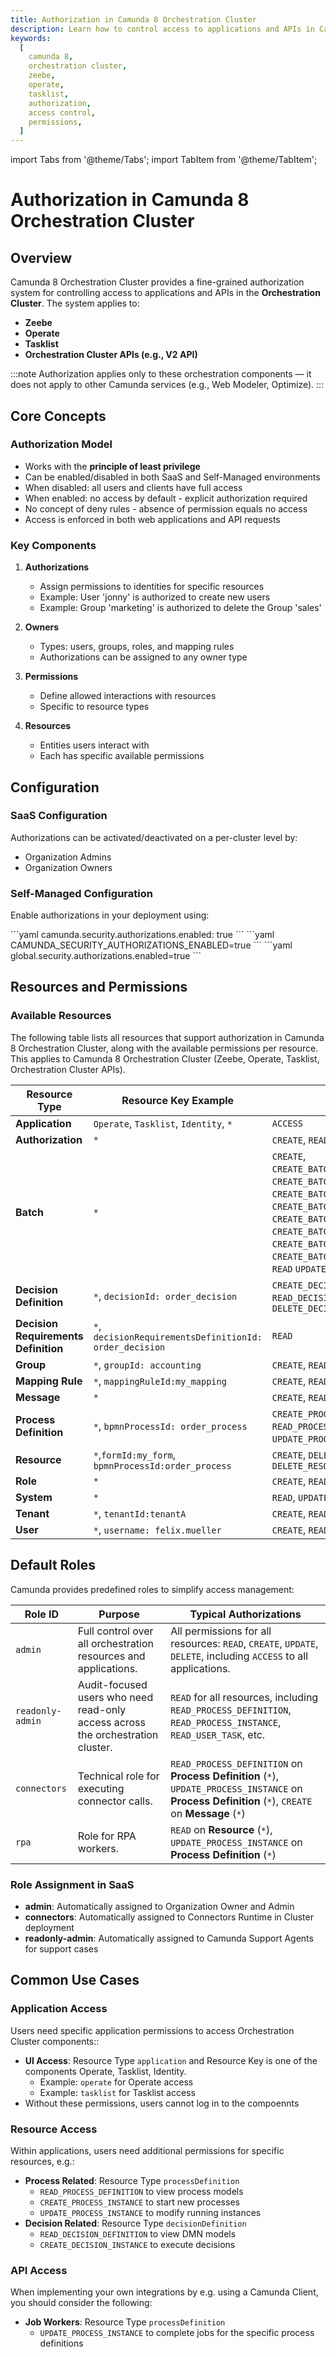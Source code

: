 ```yaml
---
title: Authorization in Camunda 8 Orchestration Cluster
description: Learn how to control access to applications and APIs in Camunda 8's orchestration cluster using the built-in authorization system.
keywords:
  [
    camunda 8,
    orchestration cluster,
    zeebe,
    operate,
    tasklist,
    authorization,
    access control,
    permissions,
  ]
---
```


import Tabs from '@theme/Tabs';
import TabItem from '@theme/TabItem';

# Authorization in Camunda 8 Orchestration Cluster

## Overview

Camunda 8 Orchestration Cluster provides a fine-grained authorization system for controlling access to applications and APIs in the **Orchestration Cluster**. The system applies to:

- **Zeebe**
- **Operate**
- **Tasklist**
- **Orchestration Cluster APIs (e.g., V2 API)**

:::note
Authorization applies only to these orchestration components — it does not apply to other Camunda services (e.g., Web Modeler, Optimize).
:::

## Core Concepts

### Authorization Model

- Works with the **principle of least privilege**
- Can be enabled/disabled in both SaaS and Self-Managed environments
- When disabled: all users and clients have full access
- When enabled: no access by default - explicit authorization required
- No concept of deny rules - absence of permission equals no access
- Access is enforced in both web applications and API requests

### Key Components

1. **Authorizations**

   - Assign permissions to identities for specific resources
   - Example: User 'jonny' is authorized to create new users
   - Example: Group 'marketing' is authorized to delete the Group 'sales'

2. **Owners**
   - Types: users, groups, roles, and mapping rules
   - Authorizations can be assigned to any owner type

3. **Permissions**

   - Define allowed interactions with resources
   - Specific to resource types

4. **Resources**
   - Entities users interact with
   - Each has specific available permissions

## Configuration

### SaaS Configuration

Authorizations can be activated/deactivated on a per-cluster level by:

- Organization Admins
- Organization Owners

### Self-Managed Configuration

Enable authorizations in your deployment using:

<Tabs>
  <TabItem value="yaml" label="application.yaml" default>
```yaml
camunda.security.authorizations.enabled: true
```
  </TabItem>
  <TabItem value="env" label="Environment variables">
```yaml
CAMUNDA_SECURITY_AUTHORIZATIONS_ENABLED=true
```
  </TabItem>
  <TabItem value="helm" label="Helm values">
```yaml
global.security.authorizations.enabled=true
```
  </TabItem>
</Tabs>

## Resources and Permissions

### Available Resources

The following table lists all resources that support authorization in Camunda 8 Orchestration Cluster, along with the available permissions per resource. This applies to Camunda 8 Orchestration Cluster (Zeebe, Operate, Tasklist, Orchestration Cluster APIs).

| Resource Type                        | Resource Key Example                                    | Supported Permissions                                                                                                                                                                                                                                                                                                                                                                                                                     |
| ------------------------------------ | ------------------------------------------------------- | ----------------------------------------------------------------------------------------------------------------------------------------------------------------------------------------------------------------------------------------------------------------------------------------------------------------------------------------------------------------------------------------------------------------------------------------- |
| **Application**                      | `Operate`, `Tasklist`, `Identity`, `*`                  | `ACCESS`                                                                                                                                                                                                                                                                                                                                                                                                                                  |
| **Authorization**                    | `*`                                                     | `CREATE`, `READ`, `UPDATE`, `DELETE`                                                                                                                                                                                                                                                                                                                                                                                                      |
| **Batch**                            | `*`                                                     | `CREATE`, `CREATE_BATCH_OPERATION_CANCEL_PROCESS_INSTANCE`, `CREATE_BATCH_OPERATION_DELETE_PROCESS_INSTANCE`, `CREATE_BATCH_OPERATION_MIGRATE_PROCESS_INSTANCE`, `CREATE_BATCH_OPERATION_MODIFY_PROCESS_INSTANCE`, `CREATE_BATCH_OPERATION_RESOLVE_INCIDENT`, `CREATE_BATCH_OPERATION_DELETE_DECISION_INSTANCE`, `CREATE_BATCH_OPERATION_DELETE_DECISION_DEFINITION`, `CREATE_BATCH_OPERATION_DELETE_PROCESS_DEFINITION`, `READ` `UPDATE` |
| **Decision Definition**              | `*`, `decisionId: order_decision`                       | `CREATE_DECISION_INSTANCE`, `READ_DECISION_DEFINITION`, `READ_DECISION_INSTANCE`, `DELETE_DECISION_INSTANCE`                                                                                                                                                                                                                                                                                                                              |
| **Decision Requirements Definition** | `*`, `decisionRequirementsDefinitionId: order_decision` | `READ`                                                                                                                                                                                                                                                                                                                                                                                                                                    |
| **Group**                            | `*`, `groupId: accounting`                              | `CREATE`, `READ`, `UPDATE`, `DELETE`                                                                                                                                                                                                                                                                                                                                                                                                      |
| **Mapping Rule**                     | `*`, `mappingRuleId:my_mapping`                         | `CREATE`, `READ`, `UPDATE`, `DELETE`                                                                                                                                                                                                                                                                                                                                                                                                      |
| **Message**                          | `*`                                                     | `CREATE`, `READ`                                                                                                                                                                                                                                                                                                                                                                                                                          |
| **Process Definition**               | `*`, `bpmnProcessId: order_process`                     | `CREATE_PROCESS_INSTANCE`, `READ_PROCESS_DEFINITION`, `READ_PROCESS_INSTANCE`, `READ_USER_TASK`, `UPDATE_PROCESS_INSTANCE`, `UPDATE_USER_TASK`                                                                                                                                                                                                                                                                                            |
| **Resource**                         | `*`,`formId:my_form`, `bpmnProcessId:order_process`     | `CREATE`, `DELETE_DRD`, `DELETE_FORM`, `DELETE_PROCESS`, `DELETE_RESOURCE`                                                                                                                                                                                                                                                                                                                                                                |
| **Role**                             | `*`                                                     | `CREATE`, `READ`, `UPDATE`, `DELETE`                                                                                                                                                                                                                                                                                                                                                                                                      |
| **System**                           | `*`                                                     | `READ`, `UPDATE`                                                                                                                                                                                                                                                                                                                                                                                                                          |
| **Tenant**                           | `*`, `tenantId:tenantA`                                 | `CREATE`, `READ`, `UPDATE`, `DELETE`                                                                                                                                                                                                                                                                                                                                                                                                      |
| **User**                             | `*`, `username: felix.mueller`                          | `CREATE`, `READ`, `UPDATE`, `DELETE`                                                                                                                                                                                                                                                                                                                                                                                                      |

## Default Roles

Camunda provides predefined roles to simplify access management:

| Role ID          | Purpose                                                                         | Typical Authorizations                                                                                                                              |
| ---------------- | ------------------------------------------------------------------------------- | --------------------------------------------------------------------------------------------------------------------------------------------------- |
| `admin`          | Full control over all orchestration resources and applications.                 | All permissions for all resources: `READ`, `CREATE`, `UPDATE`, `DELETE`, including `ACCESS` to all applications.                                    |
| `readonly-admin` | Audit-focused users who need read-only access across the orchestration cluster. | `READ` for all resources, including `READ_PROCESS_DEFINITION`, `READ_PROCESS_INSTANCE`, `READ_USER_TASK`, etc.                                      |
| `connectors`     | Technical role for executing connector calls.                                   | `READ_PROCESS_DEFINITION` on **Process Definition** (`*`), `UPDATE_PROCESS_INSTANCE` on **Process Definition** (`*`), `CREATE` on **Message** (`*`) |
| `rpa`            | Role for RPA workers.                                                           | `READ` on **Resource** (`*`), `UPDATE_PROCESS_INSTANCE` on **Process Definition** (`*`)                                                             |

### Role Assignment in SaaS

- **admin**: Automatically assigned to Organization Owner and Admin
- **connectors**: Automatically assigned to Connectors Runtime in Cluster deployment
- **readonly-admin**: Automatically assigned to Camunda Support Agents for support cases

## Common Use Cases

### Application Access

Users need specific application permissions to access Orchestration Cluster components::

- **UI Access**: Resource Type `application` and Resource Key is one of the components Operate, Tasklist, Identity.
  - Example: `operate` for Operate access
  - Example: `tasklist` for Tasklist access
- Without these permissions, users cannot log in to the compoennts

### Resource Access

Within applications, users need additional permissions for specific resources, e.g.:

- **Process Related**: Resource Type `processDefinition`
  - `READ_PROCESS_DEFINITION` to view process models
  - `CREATE_PROCESS_INSTANCE` to start new processes
  - `UPDATE_PROCESS_INSTANCE` to modify running instances
- **Decision Related**: Resource Type `decisionDefinition`
  - `READ_DECISION_DEFINITION` to view DMN models
  - `CREATE_DECISION_INSTANCE` to execute decisions

### API Access

When implementing your own integrations by e.g. using a Camunda Client, you should consider the following:

- **Job Workers**: Resource Type `processDefinition`
  - `UPDATE_PROCESS_INSTANCE` to complete jobs for the specific process definitions
